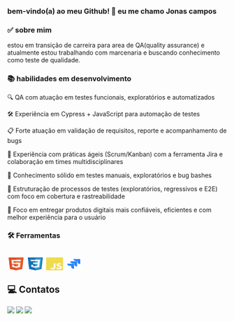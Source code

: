 ### bem-vindo(a) ao meu Github! 💙 eu me chamo Jonas campos


 ### ✅ sobre mim
 estou em transição de carreira para area de QA(quality assurance) e atualmente estou trabalhando com marcenaria
 e buscando conhecimento como teste de qualidade.

### 📚 habilidades em desenvolvimento

🔍 QA com atuação em testes funcionais, exploratórios e automatizados

🛠 Experiência em Cypress + JavaScript para automação de testes

📋 Forte atuação em validação de requisitos, reporte e acompanhamento de bugs

🚀 Experiência com práticas ágeis (Scrum/Kanban) com a ferramenta Jira e colaboração em times multidisciplinares

🧪 Conhecimento sólido em testes manuais, exploratórios e bug bashes

🧩 Estruturação de processos de testes (exploratórios, regressivos e E2E) com foco em cobertura e rastreabilidade

🎯 Foco em entregar produtos digitais mais confiáveis, eficientes e com melhor experiência para o usuário


### 🛠️ Ferramentas

<div style="display: inline_block"><br>
  <img align="center" alt="jonas-HTML" height="30" width="40" src="https://raw.githubusercontent.com/devicons/devicon/master/icons/html5/html5-original.svg">
  <img align="center" alt="jonas-CSS" height="30" width="40" src="https://raw.githubusercontent.com/devicons/devicon/master/icons/css3/css3-original.svg">
  <img align="center" alt="jonas-Js" height="30" width="40" src="https://raw.githubusercontent.com/devicons/devicon/master/icons/javascript/javascript-plain.svg">
 <img align="center" alt="jonas-jira" height="30" width="40" src="https://raw.githubusercontent.com/devicons/devicon/master/icons/jira/jira-plain.svg">
</div>

## 💻 Contatos

<div> 
  <a href="https://www.instagram.com/jonas_camposs0/" target="_blank"><img src="https://img.shields.io/badge/-Instagram-%23E4405F?style=for-the-badge&logo=instagram&logoColor=white" target="_blank"></a>
  <a href = "https://mail.google.com/mail/u/0/#inbox?compose=new"><img src="https://img.shields.io/badge/-Gmail-%23333?style=for-the-badge&logo=gmail&logoColor=white" target="_blank"></a>
  <a href="https://www.linkedin.com/in/jonas-campos-5a6a91243/" target="_blank"><img src="https://img.shields.io/badge/-LinkedIn-%230077B5?style=for-the-badge&logo=linkedin&logoColor=white" target="_blank"></a> 
 
 
</div>
